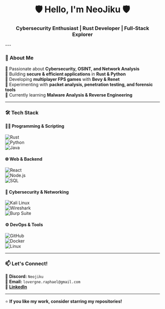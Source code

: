 <h1 align="center">🛡️ Hello, I'm NeoJiku 🛡️</h1>
<h3 align="center">Cybersecurity Enthusiast | Rust Developer | Full-Stack Explorer</h3>
---

### 🚀 **About Me**
🔹 Passionate about **Cybersecurity, OSINT, and Network Analysis**  
🔹 Building **secure & efficient applications** in **Rust & Python**  
🔹 Developing **multiplayer FPS games** with **Bevy & Renet**  
🔹 Experimenting with **packet analysis, penetration testing, and forensic tools**  
🔹 Currently learning **Malware Analysis & Reverse Engineering**  

---

### 🛠️ **Tech Stack**
#### **👨‍💻 Programming & Scripting**
![Rust](https://img.shields.io/badge/Rust-black?style=for-the-badge&logo=rust)  
![Python](https://img.shields.io/badge/Python-3776AB?style=for-the-badge&logo=python&logoColor=white)  
![Java](https://img.shields.io/badge/Java-007396?style=for-the-badge&logo=openjdk&logoColor=white)  

#### **🌐 Web & Backend**
![React](https://img.shields.io/badge/React-20232A?style=for-the-badge&logo=react&logoColor=61DAFB)  
![Node.js](https://img.shields.io/badge/Node.js-43853D?style=for-the-badge&logo=node.js&logoColor=white)  
![SQL](https://img.shields.io/badge/PostgreSQL-316192?style=for-the-badge&logo=postgresql&logoColor=white)  

#### **🔐 Cybersecurity & Networking**
![Kali Linux](https://img.shields.io/badge/Kali_Linux-268BEE?style=for-the-badge&logo=kalilinux&logoColor=white)  
![Wireshark](https://img.shields.io/badge/Wireshark-1679A7?style=for-the-badge&logo=wireshark&logoColor=white)  
![Burp Suite](https://img.shields.io/badge/Burp_Suite-FF5722?style=for-the-badge&logo=burpsuite&logoColor=white)  

#### **⚙️ DevOps & Tools**
![GitHub](https://img.shields.io/badge/GitHub-181717?style=for-the-badge&logo=github)  
![Docker](https://img.shields.io/badge/Docker-2496ED?style=for-the-badge&logo=docker&logoColor=white)  
![Linux](https://img.shields.io/badge/Linux-FCC624?style=for-the-badge&logo=linux&logoColor=black)  

---

### 📫 **Let's Connect!**
💬 **Discord:** `Neojiku`  
📧 **Email:** `lovergne.raphael@gmail.com`  
🔗 **[LinkedIn](https://www.linkedin.com/in/raphael-lovergne-683714322/)**  

---

⭐ **If you like my work, consider starring my repositories!**  
